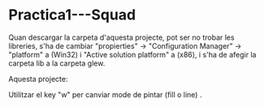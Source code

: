 # Practica1---Squad
Quan descargar la carpeta d'aquesta projecte, pot ser no trobar les libreries, s'ha de cambiar "propierties" -> "Configuration Manager" -> "platform" a (Win32) i "Active solution platform" a (x86), i s'ha de afegir la carpeta lib a la carpeta glew.

Aquesta projecte:

Utilitzar el key "w" per canviar mode de pintar (fill o line) .
